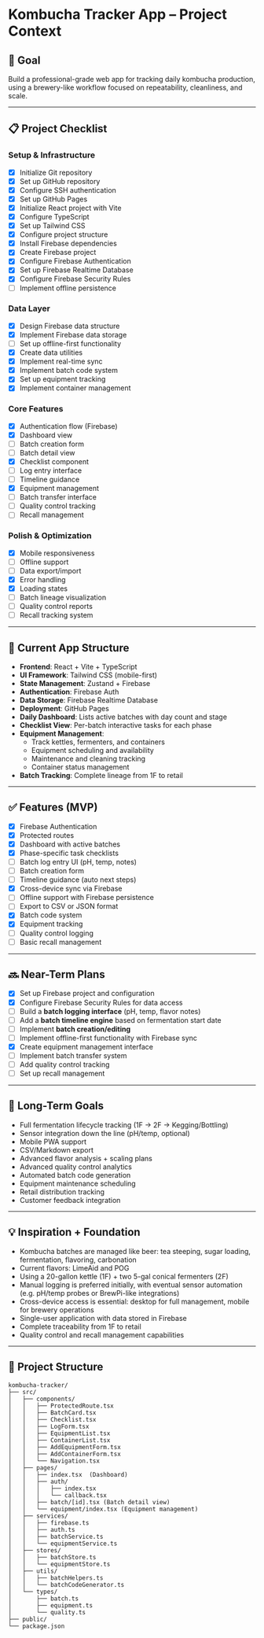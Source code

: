 # Kombucha Tracker App – Project Context

## 🎯 Goal

Build a professional-grade web app for tracking daily kombucha production, using a brewery-like workflow focused on repeatability, cleanliness, and scale.

---

## 📋 Project Checklist

### Setup & Infrastructure
- [x] Initialize Git repository
- [x] Set up GitHub repository
- [x] Configure SSH authentication
- [x] Set up GitHub Pages
- [x] Initialize React project with Vite
- [x] Configure TypeScript
- [x] Set up Tailwind CSS
- [x] Configure project structure
- [x] Install Firebase dependencies
- [x] Create Firebase project
- [x] Configure Firebase Authentication
- [x] Set up Firebase Realtime Database
- [x] Configure Firebase Security Rules
- [ ] Implement offline persistence

### Data Layer
- [x] Design Firebase data structure
- [x] Implement Firebase data storage
- [ ] Set up offline-first functionality
- [x] Create data utilities
- [x] Implement real-time sync
- [x] Implement batch code system
- [x] Set up equipment tracking
- [x] Implement container management

### Core Features
- [x] Authentication flow (Firebase)
- [x] Dashboard view
- [ ] Batch creation form
- [ ] Batch detail view
- [x] Checklist component
- [ ] Log entry interface
- [ ] Timeline guidance
- [x] Equipment management
- [ ] Batch transfer interface
- [ ] Quality control tracking
- [ ] Recall management

### Polish & Optimization
- [x] Mobile responsiveness
- [ ] Offline support
- [ ] Data export/import
- [x] Error handling
- [x] Loading states
- [ ] Batch lineage visualization
- [ ] Quality control reports
- [ ] Recall tracking system

---

## 🧱 Current App Structure

- **Frontend**: React + Vite + TypeScript
- **UI Framework**: Tailwind CSS (mobile-first)
- **State Management**: Zustand + Firebase
- **Authentication**: Firebase Auth
- **Data Storage**: Firebase Realtime Database
- **Deployment**: GitHub Pages
- **Daily Dashboard**: Lists active batches with day count and stage
- **Checklist View**: Per-batch interactive tasks for each phase
- **Equipment Management**: 
  - Track kettles, fermenters, and containers
  - Equipment scheduling and availability
  - Maintenance and cleaning tracking
  - Container status management
- **Batch Tracking**: Complete lineage from 1F to retail

---

## ✅ Features (MVP)

- [x] Firebase Authentication
- [x] Protected routes
- [x] Dashboard with active batches
- [x] Phase-specific task checklists
- [ ] Batch log entry UI (pH, temp, notes)
- [ ] Batch creation form
- [ ] Timeline guidance (auto next steps)
- [x] Cross-device sync via Firebase
- [ ] Offline support with Firebase persistence
- [ ] Export to CSV or JSON format
- [x] Batch code system
- [x] Equipment tracking
- [ ] Quality control logging
- [ ] Basic recall management

---

## 🔜 Near-Term Plans

- [x] Set up Firebase project and configuration
- [x] Configure Firebase Security Rules for data access
- [ ] Build a **batch logging interface** (pH, temp, flavor notes)
- [ ] Add a **batch timeline engine** based on fermentation start date
- [ ] Implement **batch creation/editing**
- [ ] Implement offline-first functionality with Firebase sync
- [x] Create equipment management interface
- [ ] Implement batch transfer system
- [ ] Add quality control tracking
- [ ] Set up recall management

---

## 🧪 Long-Term Goals

- Full fermentation lifecycle tracking (1F → 2F → Kegging/Bottling)
- Sensor integration down the line (pH/temp, optional)
- Mobile PWA support
- CSV/Markdown export
- Advanced flavor analysis + scaling plans
- Advanced quality control analytics
- Automated batch code generation
- Equipment maintenance scheduling
- Retail distribution tracking
- Customer feedback integration

---

## 💡 Inspiration + Foundation

- Kombucha batches are managed like beer: tea steeping, sugar loading, fermentation, flavoring, carbonation
- Current flavors: LimeAid and POG
- Using a 20-gallon kettle (1F) + two 5-gal conical fermenters (2F)
- Manual logging is preferred initially, with eventual sensor automation (e.g. pH/temp probes or BrewPi-like integrations)
- Cross-device access is essential: desktop for full management, mobile for brewery operations
- Single-user application with data stored in Firebase
- Complete traceability from 1F to retail
- Quality control and recall management capabilities

---

## 📁 Project Structure

```plaintext
kombucha-tracker/
├── src/
│   ├── components/
│   │   ├── ProtectedRoute.tsx
│   │   ├── BatchCard.tsx
│   │   ├── Checklist.tsx
│   │   ├── LogForm.tsx
│   │   ├── EquipmentList.tsx
│   │   ├── ContainerList.tsx
│   │   ├── AddEquipmentForm.tsx
│   │   ├── AddContainerForm.tsx
│   │   └── Navigation.tsx
│   ├── pages/
│   │   ├── index.tsx  (Dashboard)
│   │   ├── auth/
│   │   │   ├── index.tsx
│   │   │   └── callback.tsx
│   │   ├── batch/[id].tsx (Batch detail view)
│   │   └── equipment/index.tsx (Equipment management)
│   ├── services/
│   │   ├── firebase.ts
│   │   ├── auth.ts
│   │   ├── batchService.ts
│   │   └── equipmentService.ts
│   ├── stores/
│   │   ├── batchStore.ts
│   │   └── equipmentStore.ts
│   ├── utils/
│   │   ├── batchHelpers.ts
│   │   └── batchCodeGenerator.ts
│   └── types/
│       ├── batch.ts
│       ├── equipment.ts
│       └── quality.ts
├── public/
└── package.json
```

